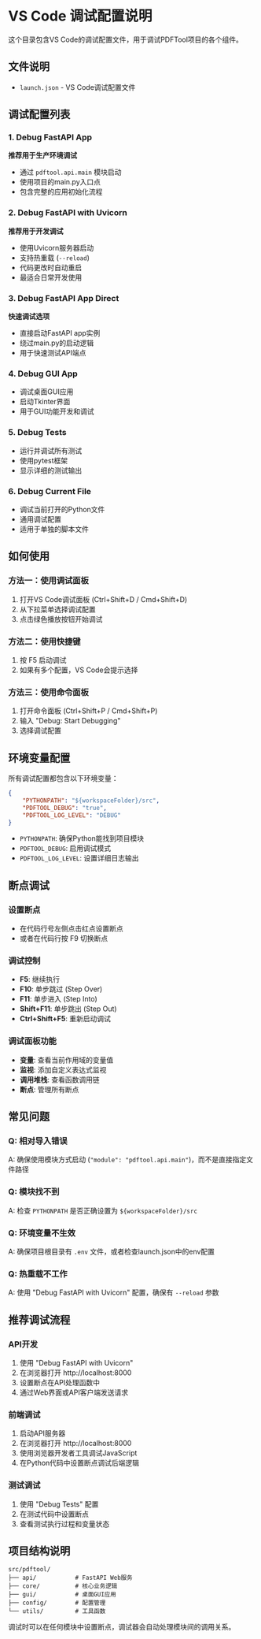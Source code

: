 # VS Code 调试配置说明

这个目录包含VS Code的调试配置文件，用于调试PDFTool项目的各个组件。

## 文件说明

- `launch.json` - VS Code调试配置文件

## 调试配置列表

### 1. Debug FastAPI App
**推荐用于生产环境调试**
- 通过 `pdftool.api.main` 模块启动
- 使用项目的main.py入口点
- 包含完整的应用初始化流程

### 2. Debug FastAPI with Uvicorn
**推荐用于开发调试**
- 使用Uvicorn服务器启动
- 支持热重载 (`--reload`)
- 代码更改时自动重启
- 最适合日常开发使用

### 3. Debug FastAPI App Direct
**快速调试选项**
- 直接启动FastAPI app实例
- 绕过main.py的启动逻辑
- 用于快速测试API端点

### 4. Debug GUI App
- 调试桌面GUI应用
- 启动Tkinter界面
- 用于GUI功能开发和调试

### 5. Debug Tests
- 运行并调试所有测试
- 使用pytest框架
- 显示详细的测试输出

### 6. Debug Current File
- 调试当前打开的Python文件
- 通用调试配置
- 适用于单独的脚本文件

## 如何使用

### 方法一：使用调试面板
1. 打开VS Code调试面板 (Ctrl+Shift+D / Cmd+Shift+D)
2. 从下拉菜单选择调试配置
3. 点击绿色播放按钮开始调试

### 方法二：使用快捷键
1. 按 F5 启动调试
2. 如果有多个配置，VS Code会提示选择

### 方法三：使用命令面板
1. 打开命令面板 (Ctrl+Shift+P / Cmd+Shift+P)
2. 输入 "Debug: Start Debugging"
3. 选择调试配置

## 环境变量配置

所有调试配置都包含以下环境变量：

```json
{
    "PYTHONPATH": "${workspaceFolder}/src",
    "PDFTOOL_DEBUG": "true",
    "PDFTOOL_LOG_LEVEL": "DEBUG"
}
```

- `PYTHONPATH`: 确保Python能找到项目模块
- `PDFTOOL_DEBUG`: 启用调试模式
- `PDFTOOL_LOG_LEVEL`: 设置详细日志输出

## 断点调试

### 设置断点
- 在代码行号左侧点击红点设置断点
- 或者在代码行按 F9 切换断点

### 调试控制
- **F5**: 继续执行
- **F10**: 单步跳过 (Step Over)
- **F11**: 单步进入 (Step Into)
- **Shift+F11**: 单步跳出 (Step Out)
- **Ctrl+Shift+F5**: 重新启动调试

### 调试面板功能
- **变量**: 查看当前作用域的变量值
- **监视**: 添加自定义表达式监视
- **调用堆栈**: 查看函数调用链
- **断点**: 管理所有断点

## 常见问题

### Q: 相对导入错误
A: 确保使用模块方式启动 (`"module": "pdftool.api.main"`)，而不是直接指定文件路径

### Q: 模块找不到
A: 检查 `PYTHONPATH` 是否正确设置为 `${workspaceFolder}/src`

### Q: 环境变量不生效
A: 确保项目根目录有 `.env` 文件，或者检查launch.json中的env配置

### Q: 热重载不工作
A: 使用 "Debug FastAPI with Uvicorn" 配置，确保有 `--reload` 参数

## 推荐调试流程

### API开发
1. 使用 "Debug FastAPI with Uvicorn"
2. 在浏览器打开 http://localhost:8000
3. 设置断点在API处理函数中
4. 通过Web界面或API客户端发送请求

### 前端调试
1. 启动API服务器
2. 在浏览器打开 http://localhost:8000
3. 使用浏览器开发者工具调试JavaScript
4. 在Python代码中设置断点调试后端逻辑

### 测试调试
1. 使用 "Debug Tests" 配置
2. 在测试代码中设置断点
3. 查看测试执行过程和变量状态

## 项目结构说明

```
src/pdftool/
├── api/           # FastAPI Web服务
├── core/          # 核心业务逻辑
├── gui/           # 桌面GUI应用
├── config/        # 配置管理
└── utils/         # 工具函数
```

调试时可以在任何模块中设置断点，调试器会自动处理模块间的调用关系。